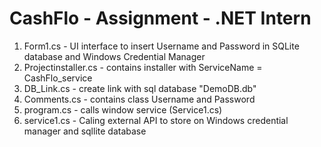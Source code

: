 # CashFlo - Assignment - .NET Intern

1. Form1.cs - UI interface to insert Username and Password in SQLite database and Windows Credential Manager
2. Projectinstaller.cs - contains installer with ServiceName = CashFlo_service
3. DB_Link.cs - create link with sql database "DemoDB.db"
4. Comments.cs - contains class Username and Password
5. program.cs - calls window service (Service1.cs)
6. service1.cs - Caling external API to store on Windows credential manager and sqllite database

